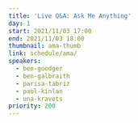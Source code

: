 ```yaml
---
title: 'Live Q&A: Ask Me Anything'
day: 1
start: 2021/11/03 17:00
end: 2021/11/03 18:00
thumbnail: ama-thumb
link: schedule/ama/
speakers:
  - ben-goodger
  - ben-galbraith
  - parisa-tabriz
  - paul-kinlan
  - una-kravets
priority: 200
---
```

